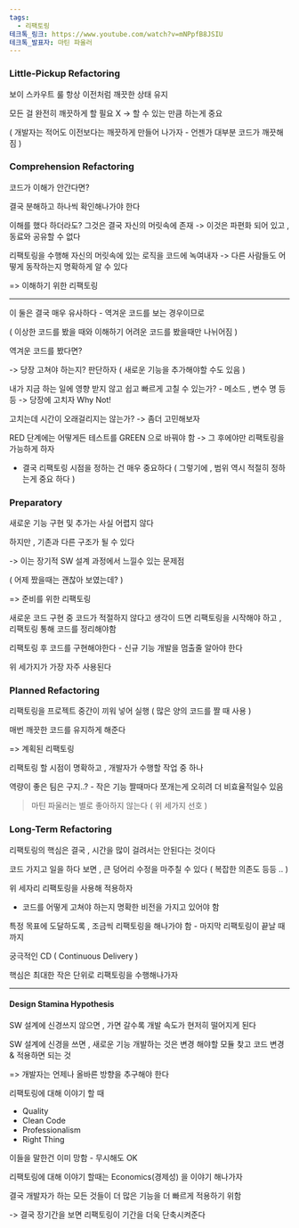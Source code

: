 ```yaml
---
tags:
  - 리팩토링
테크톡_링크: https://www.youtube.com/watch?v=mNPpfB8JSIU
테크톡_발표자: 마틴 파울러
---
```

### Little-Pickup Refactoring

보이 스카우트 룰
항상 이전처럼 깨끗한 상태 유지

모든 걸 완전히 깨끗하게 할 필요 X 
-> 할 수 있는 만큼 하는게 중요

( 개발자는 적어도 이전보다는 깨끗하게 만들어 나가자 - 언젠가 대부분 코드가 깨끗해짐 )

### Comprehension Refactoring

코드가 이해가 안간다면?

결국 분해하고 하나씩 확인해나가야 한다

이해를 했다 하더라도? 그것은 결국 자신의 머릿속에 존재
-> 이것은 파편화 되어 있고 , 동료와 공유할 수 없다

리팩토링을 수행해 자신의 머릿속에 있는 로직을 코드에 녹여내자
-> 다른 사람들도 어떻게 동작하는지 명확하게 알 수 있다

=>  이해하기 위한 리팩토링

---

이 둘은 결국 매우 유사하다 - 역겨운 코드를 보는 경우이므로

( 이상한 코드를 봤을 때와 이해하기 어려운 코드를 봤을때만 나뉘어짐 )

역겨운 코드를 봤다면?

-> 당장 고쳐야 하는지? 판단하자 ( 새로운 기능을 추가해야할 수도 있음 )


내가 지금 하는 일에 영향 받지 않고 쉽고 빠르게 고칠 수 있는가? - 메소드 , 변수 명 등등
-> 당장에 고치자 Why Not!

고치는데 시간이 오래걸리지는 않는가?
-> 좀더 고민해보자

RED 단계에는 어떻게든 테스트를 GREEN 으로 바꿔야 함
-> 그 후에야만 리팩토링을 가능하게 하자

- 결국 리팩토링 시점을 정하는 건 매우 중요하다 ( 그렇기에 , 범위 역시 적절히 정하는게 중요 하다 )

### Preparatory

새로운 기능 구현 및 추가는 사실 어렵지 않다

하지만 , 기존과 다른 구조가 될 수 있다

-> 이는 장기적 SW 설계 과정에서 느낄수 있는 문제점

( 어제 짰을때는 괜찮아 보였는데? )

=> 준비를 위한 리팩토링

새로운 코드 구현 중 코드가 적절하지 않다고 생각이 드면
리팩토링을 시작해야 하고 , 리팩토링 통해 코드를 정리해야함

리팩토링 후 코드를 구현해야한다 - 신규 기능 개발을 멈출줄 알아야 한다

위 세가지가 가장 자주 사용된다
### Planned Refactoring

리팩토링을 프로젝트 중간이 끼워 넣어 실행 ( 많은 양의 코드를 짤 때 사용 )

매번 깨끗한 코드를 유지하게 해준다

=> 계획된 리팩토링

리팩토링 할 시점이 명확하고 , 개발자가 수행할 작업 중 하나

역량이 좋은 팀은 구지..? - 작은 기능 짤때마다 쪼개는게 오히려 더 비효율적일수 있음

> 마틴 파울러는 별로 좋아하지 않는다 ( 위 세가지 선호 )

### Long-Term Refactoring

리팩토링의 핵심은 결국 , 시간을 많이 걸려서는 안된다는 것이다

코드 가지고 일을 하다 보면 , 큰 덩어리 수정을 마주칠 수 있다 ( 복잡한 의존도 등등 .. )

위 세자리 리팩토링을 사용해 적용하자

- 코드를 어떻게 고쳐야 하는지 명확한 비전을 가지고 있어야 함

특정 목표에 도달하도록 , 조금씩 리팩토링을 해나가야 함 - 마지막 리팩토링이 끝날 때 까지

궁극적인 CD ( Continuous Delivery )

핵심은 최대한 작은 단위로 리팩토링을 수행해나가자

---

#### Design Stamina Hypothesis

SW 설계에 신경쓰지 않으면 , 
가면 갈수록 개발 속도가 현저히 떨어지게 된다

SW 설계에 신경을 쓰면 ,
새로운 기능 개발하는 것은 변경 해야할 모듈 찾고 코드 변경 & 적용하면 되는 것

=> 개발자는 언제나 올바른 방향을 추구해야 한다

리팩토링에 대해 이야기 할 때

- Quality
- Clean Code
- Professionalism
- Right Thing

이들을 말한건 이미 망함 - 무시해도 OK

리팩토링에 대해 이야기 할때는
Economics(경제성) 을 이야기 해나가자

결국 개발자가 하는 모든 것들이 더 많은 기능을 더 빠르게 적용하기 위함

-> 결국 장기간을 보면 리팩토링이 기간을 더욱 단축시켜준다

